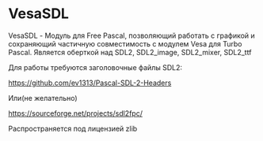 # VesaSDL
VesaSDL - Модуль для Free Pascal, позволяющий работать с графикой и сохраняющий
частичную совместимость с модулем Vesa для Turbo Pascal.
Является оберткой над SDL2, SDL2_image, SDL2_mixer, SDL2_ttf

Для работы требуются заголовочные файлы SDL2:

https://github.com/ev1313/Pascal-SDL-2-Headers

Или(не желательно)

https://sourceforge.net/projects/sdl2fpc/

Распространяется под лицензией zlib

